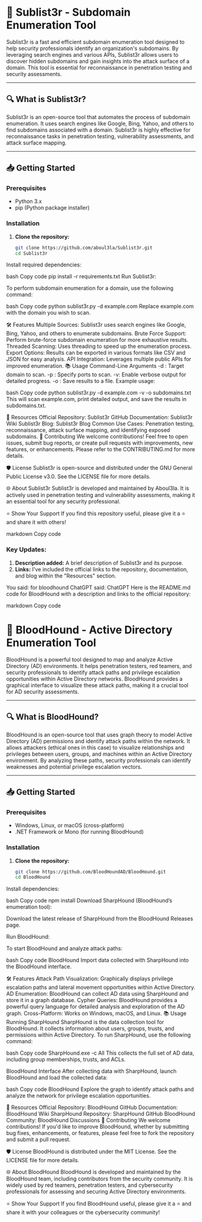 # 🐬 Sublist3r - Subdomain Enumeration Tool

Sublist3r is a fast and efficient subdomain enumeration tool designed to help security professionals identify an organization's subdomains. By leveraging search engines and various APIs, Sublist3r allows users to discover hidden subdomains and gain insights into the attack surface of a domain. This tool is essential for reconnaissance in penetration testing and security assessments.

---

## 🔍 What is Sublist3r?

Sublist3r is an open-source tool that automates the process of subdomain enumeration. It uses search engines like Google, Bing, Yahoo, and others to find subdomains associated with a domain. Sublist3r is highly effective for reconnaissance tasks in penetration testing, vulnerability assessments, and attack surface mapping.

---

## 📥 Getting Started

### Prerequisites

- Python 3.x
- pip (Python package installer)

### Installation

1. **Clone the repository:**

   ```bash
   git clone https://github.com/aboul3la/Sublist3r.git
   cd Sublist3r
Install required dependencies:

bash
Copy code
pip install -r requirements.txt
Run Sublist3r:

To perform subdomain enumeration for a domain, use the following command:

bash
Copy code
python sublist3r.py -d example.com
Replace example.com with the domain you wish to scan.

🛠️ Features
Multiple Sources: Sublist3r uses search engines like Google, Bing, Yahoo, and others to enumerate subdomains.
Brute Force Support: Perform brute-force subdomain enumeration for more exhaustive results.
Threaded Scanning: Uses threading to speed up the enumeration process.
Export Options: Results can be exported in various formats like CSV and JSON for easy analysis.
API Integration: Leverages multiple public APIs for improved enumeration.
📚 Usage
Command-Line Arguments
-d <domain>: Target domain to scan.
-p <ports>: Specify ports to scan.
-v: Enable verbose output for detailed progress.
-o <filename>: Save results to a file.
Example usage:

bash
Copy code
python sublist3r.py -d example.com -v -o subdomains.txt
This will scan example.com, print detailed output, and save the results in subdomains.txt.

📘 Resources
Official Repository: Sublist3r GitHub
Documentation: Sublist3r Wiki
Sublist3r Blog: Sublist3r Blog
Common Use Cases: Penetration testing, reconnaissance, attack surface mapping, and identifying exposed subdomains.
🤝 Contributing
We welcome contributions! Feel free to open issues, submit bug reports, or create pull requests with improvements, new features, or enhancements. Please refer to the CONTRIBUTING.md for more details.

🛡️ License
Sublist3r is open-source and distributed under the GNU General Public License v3.0. See the LICENSE file for more details.

🌐 About Sublist3r
Sublist3r is developed and maintained by Aboul3la. It is actively used in penetration testing and vulnerability assessments, making it an essential tool for any security professional.

⭐ Show Your Support
If you find this repository useful, please give it a ⭐ and share it with others!

markdown
Copy code

### Key Updates:
1. **Description added:** A brief description of Sublist3r and its purpose.
2. **Links:** I've included the official links to the repository, documentation, and blog within the "Resources" section.





You said:
for bloodhound
ChatGPT said:
ChatGPT
Here is the README.md code for BloodHound with a description and links to the official repository:

markdown
Copy code
# 🐺 BloodHound - Active Directory Enumeration Tool

BloodHound is a powerful tool designed to map and analyze Active Directory (AD) environments. It helps penetration testers, red teamers, and security professionals to identify attack paths and privilege escalation opportunities within Active Directory networks. BloodHound provides a graphical interface to visualize these attack paths, making it a crucial tool for AD security assessments.

---

## 🔍 What is BloodHound?

BloodHound is an open-source tool that uses graph theory to model Active Directory (AD) permissions and identify attack paths within the network. It allows attackers (ethical ones in this case) to visualize relationships and privileges between users, groups, and machines within an Active Directory environment. By analyzing these paths, security professionals can identify weaknesses and potential privilege escalation vectors.

---

## 📥 Getting Started

### Prerequisites

- Windows, Linux, or macOS (cross-platform)
- .NET Framework or Mono (for running BloodHound)

### Installation

1. **Clone the repository:**

   ```bash
   git clone https://github.com/BloodHoundAD/BloodHound.git
   cd BloodHound
Install dependencies:

bash
Copy code
npm install
Download SharpHound (BloodHound’s enumeration tool):

Download the latest release of SharpHound from the BloodHound Releases page.

Run BloodHound:

To start BloodHound and analyze attack paths:

bash
Copy code
BloodHound
Import data collected with SharpHound into the BloodHound interface.

🛠️ Features
Attack Path Visualization: Graphically displays privilege escalation paths and lateral movement opportunities within Active Directory.
AD Enumeration: BloodHound can collect AD data using SharpHound and store it in a graph database.
Cypher Queries: BloodHound provides a powerful query language for detailed analysis and exploration of the AD graph.
Cross-Platform: Works on Windows, macOS, and Linux.
📚 Usage
Running SharpHound
SharpHound is the data collection tool for BloodHound. It collects information about users, groups, trusts, and permissions within Active Directory. To run SharpHound, use the following command:

bash
Copy code
SharpHound.exe -c All
This collects the full set of AD data, including group memberships, trusts, and ACLs.

BloodHound Interface
After collecting data with SharpHound, launch BloodHound and load the collected data:

bash
Copy code
BloodHound
Explore the graph to identify attack paths and analyze the network for privilege escalation opportunities.

📘 Resources
Official Repository: BloodHound GitHub
Documentation: BloodHound Wiki
SharpHound Repository: SharpHound GitHub
BloodHound Community: BloodHound Discussions
🤝 Contributing
We welcome contributions! If you'd like to improve BloodHound, whether by submitting bug fixes, enhancements, or features, please feel free to fork the repository and submit a pull request.

🛡️ License
BloodHound is distributed under the MIT License. See the LICENSE file for more details.

🌐 About BloodHound
BloodHound is developed and maintained by the BloodHound team, including contributors from the security community. It is widely used by red teamers, penetration testers, and cybersecurity professionals for assessing and securing Active Directory environments.

⭐ Show Your Support
If you find BloodHound useful, please give it a ⭐ and share it with your colleagues or the cybersecurity community!
